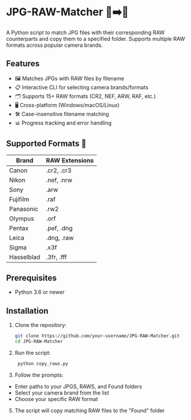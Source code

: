 # JPG-RAW-Matcher 📸➡️📁

A Python script to match JPG files with their corresponding RAW counterparts and copy them to a specified folder. Supports multiple RAW formats across popular camera brands.

## Features
- 🖼️ Matches JPGs with RAW files by filename
- 📋 Interactive CLI for selecting camera brands/formats
- 🗂️ Supports 15+ RAW formats (CR2, NEF, ARW, RAF, etc.)
- 🖥️ Cross-platform (Windows/macOS/Linux)
- 🛠️ Case-insensitive filename matching
- 📊 Progress tracking and error handling

## Supported Formats 📁

| Brand       | RAW Extensions |
|-------------|----------------|
| Canon       | .cr2, .cr3     |
| Nikon       | .nef, .nrw     |
| Sony        | .arw           |
| Fujifilm    | .raf           |
| Panasonic   | .rw2           |
| Olympus     | .orf           |
| Pentax      | .pef, .dng     |
| Leica       | .dng, .raw     |
| Sigma       | .x3f           |
| Hasselblad  | .3fr, .fff     |

## Prerequisites
- Python 3.6 or newer

## Installation
1. Clone the repository:
   ```bash
   git clone https://github.com/your-username/JPG-RAW-Matcher.git
   cd JPG-RAW-Matcher
   ```
2. Run the script:
   ```bash
    python copy_raws.py
   ```  

4. Follow the prompts:

- Enter paths to your JPGS, RAWS, and Found folders
- Select your camera brand from the list
- Choose your specific RAW format

5. The script will copy matching RAW files to the "Found" folder


